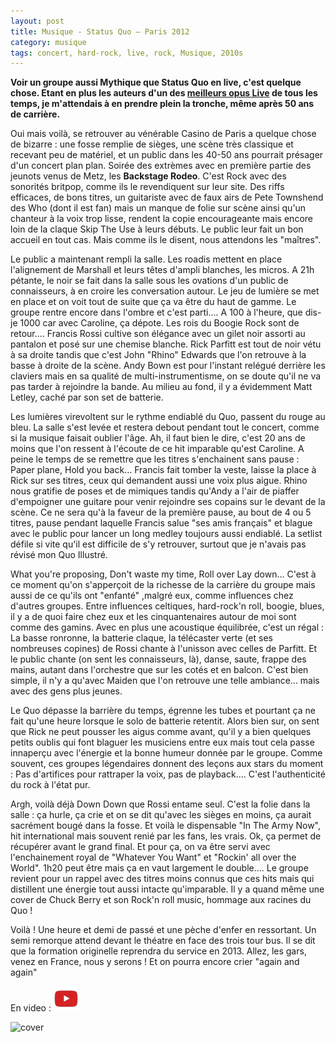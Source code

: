 ```yaml
---
layout: post
title: Musique - Status Quo – Paris 2012
category: musique
tags: concert, hard-rock, live, rock, Musique, 2010s
---
```

**Voir un groupe aussi Mythique que Status Quo en live, c'est quelque chose. Etant en plus les auteurs d'un des [meilleurs opus Live](https://www.cheziceman.fr/2010/statusquolive/) de tous les temps, je m'attendais à en prendre plein la tronche, même après 50 ans de carrière.**

Oui mais voilà, se retrouver au vénérable Casino de Paris a quelque chose de bizarre : une fosse remplie de sièges, une scène très classique et recevant peu de matériel, et un public dans les 40-50 ans pourrait présager d'un concert plan plan. Soirée des extrèmes avec en première partie des jeunots venus de Metz, les **Backstage Rodeo**. C'est Rock avec des sonorités britpop, comme ils le revendiquent sur leur site. Des riffs efficaces, de bons titres, un guitariste avec de faux airs de Pete Townshend des Who (dont il est fan) mais un manque de folie sur scène ainsi qu'un chanteur à la voix trop lisse, rendent la copie encourageante mais encore loin de la claque Skip The Use à leurs débuts. Le public leur fait un bon accueil en tout cas. Mais comme ils le disent, nous attendons les "maîtres".

Le public a maintenant rempli la salle. Les roadis mettent en place l'alignement de Marshall et leurs têtes d'ampli blanches, les micros. A 21h pétante, le noir se fait dans la salle sous les ovations d'un public de connaisseurs, à en croire les conversation autour. Le jeu de lumière se met en place et on voit tout de suite que ça va être du haut de gamme. Le groupe rentre encore dans l'ombre et c'est parti.... A 100 à l'heure, que dis-je 1000 car avec Caroline, ça dépote. Les rois du Boogie Rock sont de retour.... Francis Rossi cultive son élégance avec un gilet noir assorti au pantalon et posé sur une chemise blanche. Rick Parfitt est tout de noir vétu à sa droite tandis que c'est John "Rhino" Edwards que l'on retrouve à la basse à droite de la scène. Andy Bown est pour l'instant relégué derrière les claviers mais en sa qualité de multi-instrumentisme, on se doute qu'il ne va pas tarder à rejoindre la bande. Au milieu au fond, il y a évidemment Matt Letley, caché par son set de batterie.

Les lumières virevoltent sur le rythme endiablé du Quo, passent du rouge au bleu. La salle s'est levée et restera debout pendant tout le concert, comme si la musique faisait oublier l'âge. Ah, il faut bien le dire, c'est 20 ans de moins que l'on ressent à l'écoute de ce hit imparable qu'est Caroline. A peine le temps de se remettre que les titres s'enchainent sans pause : Paper plane, Hold you back... Francis fait tomber la veste, laisse la place à Rick sur ses titres, ceux qui demandent aussi une voix plus aigue. Rhino nous gratifie de poses et de mimiques tandis qu'Andy a l'air de piaffer d'empoigner une guitare pour venir rejoindre ses copains sur le devant de la scène. Ce ne sera qu'à la faveur de la première pause, au bout de 4 ou 5 titres, pause pendant laquelle Francis salue "ses amis français" et blague avec le public pour lancer un long medley toujours aussi endiablé. La setlist défile si vite qu'il est difficile de s'y retrouver, surtout que je n'avais pas révisé mon Quo Illustré.

What you're proposing, Don't waste my time, Roll over Lay down... C'est à ce moment qu'on s'apperçoit de la richesse de la carrière du groupe mais aussi de ce qu'ils ont "enfanté" ,malgré eux, comme influences chez d'autres groupes. Entre influences celtiques, hard-rock'n roll, boogie, blues, il y a de quoi faire chez eux et les cinquantenaires autour de moi sont comme des gamins. Avec en plus une acoustique équilibrée, c'est un régal : La basse ronronne, la batterie claque, la télécaster verte (et ses nombreuses copines) de Rossi chante à l'unisson avec celles de Parfitt. Et le public chante (on sent les connaisseurs, là), danse, saute, frappe des mains, autant dans l'orchestre que sur les cotés et en balcon. C'est bien simple, il n'y a qu'avec Maiden que l'on retrouve une telle ambiance... mais avec des gens plus jeunes.

Le Quo dépasse la barrière du temps, égrenne les tubes et pourtant ça ne fait qu'une heure lorsque le solo de batterie retentit. Alors bien sur, on sent que Rick ne peut pousser les aigus comme avant, qu'il y a bien quelques petits oublis qui font blaguer les musiciens entre eux mais tout cela passe innaperçu avec l'énergie et la bonne humeur donnée par le groupe. Comme souvent, ces groupes légendaires donnent des leçons aux stars du moment : Pas d'artifices pour rattraper la voix, pas de playback.... C'est l'authenticité du rock à l'état pur.

Argh, voilà déjà Down Down que Rossi entame seul. C'est la folie dans la salle : ça hurle, ça crie et on se dit qu'avec les sièges en moins, ça aurait sacrément bougé dans la fosse. Et voilà le dispensable "In The Army Now", hit international mais souvent renié par les fans, les vrais. Ok, ça permet de récupérer avant le grand final. Et pour ça, on va être servi avec l'enchainement royal de "Whatever You Want" et "Rockin' all over the World". 1h20 peut être mais ça en vaut largement le double.... Le groupe revient pour un rappel avec des titres moins connus que ces hits mais qui distillent une énergie tout aussi intacte qu'imparable. Il y a quand même une cover de Chuck Berry et son Rock'n roll music, hommage aux racines du Quo !

Voilà ! Une heure et demi de passé et une pèche d'enfer en ressortant. Un semi remorque attend devant le théatre en face des trois tour bus. Il se dit que la formation originelle reprendra du service en 2013. Allez, les gars, venez en France, nous y serons ! Et on pourra encore crier "again and again"

En video : [![video](/images/youtube.png)](https://www.youtube.com/watch?v=JtTVWR99g3E)

![cover](https://filedn.eu/llqi9IBxlYouGRXYG2xlROb/img/2012/statusquoparis.jpg)
